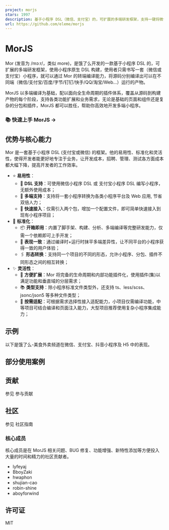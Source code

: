 ```yaml
---
project: morjs
stars: 1997
description: 基于小程序 DSL（微信、支付宝）的，可扩展的多端研发框架，支持一键将微信或支付宝小程序转换为微信、支付宝、百度、字节、QQ、快手、淘宝、钉钉等小程序 或 Web 应用。
url: https://github.com/eleme/morjs
---
```


MorJS
=====

Mor (发音为 /mɔːr/，类似 more)，是饿了么开发的一款基于小程序 DSL 的，可扩展的多端研发框架，使用小程序原生 DSL 构建，使用者只需书写一套（微信或支付宝）小程序，就可以通过 Mor 的转端编译能力，将源码分别编译出可以在不同端（微信/支付宝/百度/字节/钉钉/快手/QQ/淘宝/Web…）运行的产物。

MorJS 以多端编译为基础，配以面向全生命周期的插件体系，覆盖从源码到构建产物的每个阶段，支持各类功能扩展和业务需求，无论是基础的页面和组件还是复杂的分包和插件，MorJS 都可以胜任，帮助你高效地开发多端小程序。

### 📚 快速上手 MorJS →

优势与核心能力
-------

Mor 是一套基于小程序 DSL (支付宝或微信) 的框架。他的易用性、标准化和灵活性，使得开发者能更好地专注于业务，让开发成本，招聘、管理、测试各方面成本都大幅下降，提高开发者的工作效率。

-   ⭐️ **易用性**：
    -   💎 **DSL 支持**：可使用微信小程序 DSL 或 支付宝小程序 DSL 编写小程序，无额外使用成本；
    -   🌴 **多端支持**：支持将一套小程序转换为各类小程序平台及 Web 应用, 节省双倍人力；
    -   🚀 **快速接入**：仅需引入两个包，增加一个配置文件，即可简单快速接入到现有小程序项目；
-   🌟 **标准化**：
    -   📦 **开箱即用**：内置了脚手架、构建、分析、多端编译等完整研发能力，仅需一个依赖即可上手开发；
    -   🌈 **表现一致**：通过编译时+运行时抹平多端差异性，让不同平台的小程序获得一致的用户体验；
    -   🖇 **形态转换**：支持同一个项目的不同的形态，允许小程序、分包、插件不同形态之间的相互转换；
-   ✨ **灵活性**：
    -   🎉 **方便扩展**：Mor 将完备的生命周期和内部功能插件化，使用插件(集)以满足功能和垂直域的分层需求；
    -   📚 **类型支持**：除小程序标准文件类型外，还支持 ts、less/scss、jsonc/json5 等多种文件类型；
    -   🧰 **按需适配**：可根据需求选择性接入适配能力，小项目仅需编译功能，中等项目可结合编译和页面注入能力，大型项目推荐使用复杂小程序集成能力；

示例
--

以下是饿了么-美食外卖频道在微信、支付宝、抖音小程序及 H5 中的表现。

部分使用案例
------

贡献
--

参见 参与贡献

社区
--

参见 社区指南

### 核心成员

核心成员是在 MorJS 相关问题、BUG 修复、功能增强、新特性添加等方便投入大量的时间和精力的社区贡献者。

-   lyfeyaj
-   BboyZaki
-   hwaphon
-   shujian-cao
-   robin-shine
-   aboyforwind

许可证
---

MIT
